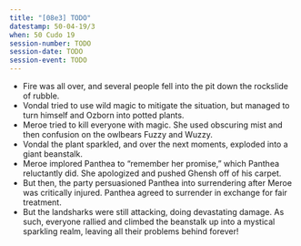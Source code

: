 ```yaml
---
title: "[08e3] TODO"
datestamp: 50-04-19/3
when: 50 Cudo 19
session-number: TODO
session-date: TODO
session-event: TODO
---
```


* Fire was all over, and several people fell into the pit down the rockslide of rubble.
* Vondal tried to use wild magic to mitigate the situation, but managed to turn himself and Ozborn into potted plants.
* Meroe tried to kill everyone with magic. She used obscuring mist and then confusion on the owlbears Fuzzy and Wuzzy.
* Vondal the plant sparkled, and over the next moments, exploded into a giant beanstalk.
* Meroe implored Panthea to “remember her promise,” which Panthea reluctantly did. She apologized and pushed Ghensh off of his carpet.
* But then, the party persuasioned Panthea into surrendering after Meroe was critically injured. Panthea agreed to surrender in exchange for fair treatment.
* But the landsharks were still attacking, doing devastating damage. As such, everyone rallied and climbed the beanstalk up into a mystical sparkling realm, leaving all their problems behind forever!
